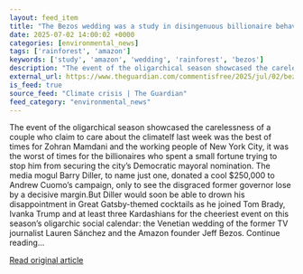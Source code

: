 ```yaml
---
layout: feed_item
title: "The Bezos wedding was a study in disingenuous billionaire behavior | Katrina vanden Heuvel"
date: 2025-07-02 14:00:02 +0000
categories: [environmental_news]
tags: ['rainforest', 'amazon']
keywords: ['study', 'amazon', 'wedding', 'rainforest', 'bezos']
description: "The event of the oligarchical season showcased the carelessness of a couple who claim to care about the climateIf last week was the best of times for Zohran ..."
external_url: https://www.theguardian.com/commentisfree/2025/jul/02/bezos-wedding-billionaire-oligarchy-climate
is_feed: true
source_feed: "Climate crisis | The Guardian"
feed_category: "environmental_news"
---
```


The event of the oligarchical season showcased the carelessness of a couple who claim to care about the climateIf last week was the best of times for Zohran Mamdani and the working people of New York City, it was the worst of times for the billionaires who spent a small fortune trying to stop him from securing the city’s Democratic mayoral nomination. The media mogul Barry Diller, to name just one, donated a cool $250,000 to Andrew Cuomo’s campaign, only to see the disgraced former governor lose by a decisive margin.But Diller would soon be able to drown his disappointment in Great Gatsby-themed cocktails as he joined Tom Brady, Ivanka Trump and at least three Kardashians for the cheeriest event on this season’s oligarchic social calendar: the Venetian wedding of the former TV journalist Lauren Sánchez and the Amazon founder Jeff Bezos. Continue reading...

[Read original article](https://www.theguardian.com/commentisfree/2025/jul/02/bezos-wedding-billionaire-oligarchy-climate)

